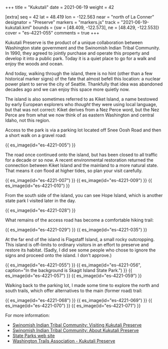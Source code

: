 +++
title = "Kukutali"
date = 2021-06-19
weight = 42

[extra]
seq = 42
lat = 48.419
lon = -122.563
near = "north of La Conner"
designator = "Preserve"
markers = "markers.js"
track = "2021-06-19-kukutali.kml"
bounds = {sw = [48.409, -122.573], ne = [48.429, -122.553]}
cover = "es-4221-055"
comments = true
+++

Kukutali Preserve is the product of a unique collaboration between Washington state government and the Swinomish Indian Tribal Community. In 1990, they agreed to jointly purchase and operate this property and develop it into a public park. Today it is a quiet place to go for a walk and enjoy the woods and ocean.

<!-- more -->

And today, walking through the island, there is no hint (other than a few historical marker signs) of the fate that almost befell this location: a nuclear power plant to serve the city of Seattle. Thankfully that idea was abandoned decades ago and we can enjoy this space more quietly now.

The island is also sometimes referred to as Kiket Island, a name bestowed by early European explorers who _thought_ they were using local language, but that was not correct: Kiket derives from a Nez Perce word, but the Nez Perce are from what we now think of as eastern Washington and central Idaho, not this region.

Access to the park is via a parking lot located off Snee Oosh Road and then a short walk on a gravel road:

{{ es_image(id="es-4221-005") }}

The road once continued onto the island, but has been closed to all traffic for a decade or so now. A recent environmental restoration returned the connection between Kiket Island and the mainland to a more natural state. That means it _can_ flood at higher tides, so plan your visit carefully.

{{ es_image(id="es-4221-007") }}
{{ es_image(id="es-4221-009") }}
{{ es_image(id="es-4221-010") }}

From the south side of the island, you can see Hope Island, which is another state park I visited later in the day.

{{ es_image(id="es-4221-028") }}

What remains of the access road has become a comfortable hiking trail:

{{ es_image(id="es-4221-029") }}
{{ es_image(id="es-4221-035") }}

At the far end of the island is Flagstaff Island, a small rocky outcropping. This island is off-limits to ordinary visitors in an effort to preserve and restore its habitat. (Sadly, I did see some people who chose to ignore the signs and proceed onto the island. I don't approve.)

{{ es_image(id="es-4221-055") }}
{{ es_image(id="es-4221-056", caption="In the background is Skagit Island State Park.") }}
{{ es_image(id="es-4221-057") }}
{{ es_image(id="es-4221-059") }}

Walking back to the parking lot, I made some time to explore the north and south trails, which offer alternatives to the main (former road) trail:

{{ es_image(id="es-4221-068") }}
{{ es_image(id="es-4221-069") }}
{{ es_image(id="es-4221-070") }}
{{ es_image(id="es-4221-071") }}

For more information:

* [Swinomish Indian Tribal Community: Visiting Kukutali Preserve](https://swinomish-nsn.gov/resources/environmental-protection/visiting-kukutali-preserve.aspx)
* [Swinomish Indian Tribal Community: About Kukutali Preserve](https://swinomish-nsn.gov/resources/environmental-protection/visiting-kukutali-preserve/about-kukutali-preserve.aspx)
* [State Parks web site](https://www.parks.state.wa.us/299/Kukutali-Preserve)
* [Washington Trails Association - Kukutali Preserve](https://www.wta.org/go-hiking/hikes/kukutali-preserve)